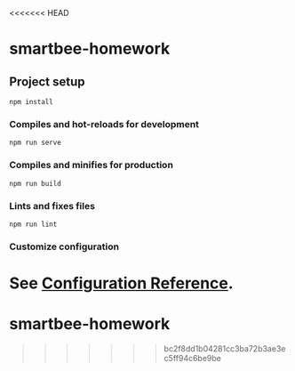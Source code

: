 <<<<<<< HEAD
# smartbee-homework

## Project setup
```
npm install
```

### Compiles and hot-reloads for development
```
npm run serve
```

### Compiles and minifies for production
```
npm run build
```

### Lints and fixes files
```
npm run lint
```

### Customize configuration
See [Configuration Reference](https://cli.vuejs.org/config/).
=======
# smartbee-homework
>>>>>>> bc2f8dd1b04281cc3ba72b3ae3ec5ff94c6be9be
